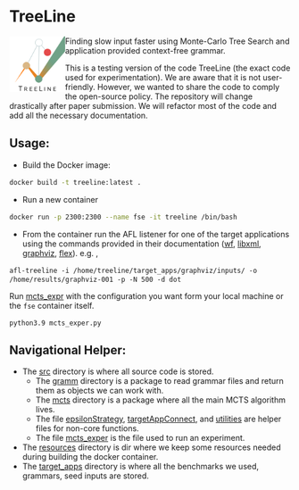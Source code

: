 # TreeLine

<img align="left" src="treeline-logo.png" width=100>
Finding slow input faster using Monte-Carlo Tree Search and application provided context-free grammar. 

This is a testing version of the code TreeLine (the exact code used for experimentation). We are aware that it is not
user-friendly. However, we wanted to share the code to comply the open-source policy. The repository will change
drastically after paper submission. We will refactor most of the code and add all the necessary documentation.

## Usage:

- Build the Docker image:
```sh
docker build -t treeline:latest .
```

- Run a new container
```sh
docker run -p 2300:2300 --name fse -it treeline /bin/bash
```
- From the container run the AFL listener for one of the target applications using the commands provided in their 
documentation ([wf](target_apps/word-frequency/README.md), [libxml](target_apps/libxml2/README.md), 
[graphviz](target_apps/graphviz/README.md), [flex](target_apps/flex/README.md)).
e.g. , 
```shell
afl-treeline -i /home/treeline/target_apps/graphviz/inputs/ -o /home/results/graphviz-001 -p -N 500 -d dot
```

Run [mcts_expr](mcts_exper.py) with the configuration you want form your local machine or the `fse` container itself. 
```shell
python3.9 mcts_exper.py
```

## Navigational Helper:
- The [src](src) directory is where all source code is stored.
  - The [gramm](src/gramm) directory is a package to read grammar files and return them as objects we can work with.
  - The [mcts](src/mcts) directory is a package where all the main MCTS algorithm lives.
  - The file [epsilonStrategy](src/epsilonStrategy.py), [targetAppConnect](src/targetAppConnect.py), 
  and [utilities](src/utilities.py) are helper files for non-core functions.
  - The file [mcts_exper](src/mcts_exper.py) is the file used to run an experiment.
- The [resources](resources) directory is dir where we keep some resources needed during building the docker container.  
- The [target_apps](target_apps) directory is where all the benchmarks we used, grammars, seed inputs are stored.
